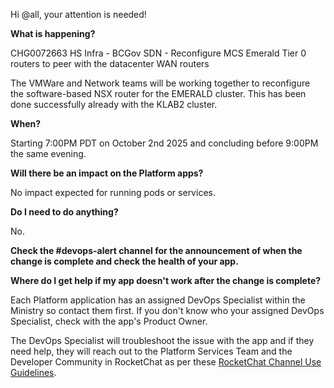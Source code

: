 Hi @all, your attention is needed! 

**What is happening?**

CHG0072663 HS Infra - BCGov SDN - Reconfigure MCS Emerald Tier 0 routers to peer with the datacenter WAN routers

The VMWare and Network teams will be working together to reconfigure the software-based NSX router for the EMERALD cluster. This has been done successfully already with the KLAB2 cluster.

**When?**

Starting 7:00PM PDT on October 2nd 2025 and concluding before 9:00PM the same evening.

**Will there be an impact on the Platform apps?**

No impact expected for running pods or services.

**Do I need to do anything?**

No.

**Check the #devops-alert channel for the announcement of when the change is complete and check the health of your app.**

**Where do I get help if my app doesn't work after the change is complete?**

Each Platform application has an assigned DevOps Specialist within the Ministry so contact them first. If you don't know who your assigned DevOps Specialist, check with the app's Product Owner.

The DevOps Specialist will troubleshoot the issue with the app and if they need help, they will reach out to the Platform Services Team and the Developer Community in RocketChat as per these [RocketChat Channel Use Guidelines](https://developer.gov.bc.ca/docs/default/component/bc-developer-guide/rocketchat/rocketchat-channel-descriptions/).
